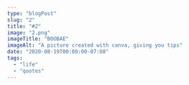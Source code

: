 ```yaml
---
type: "blogPost"
slug: "2"
title: "#2"
image: "2.png"
imageTitle: "BOOBAE"
imageAlt: "A picture created with canva, giving you tips"
date: "2020-08-19T00:00:00-07:08"
tags:
  - "life"
  - "quotes"
---
```


